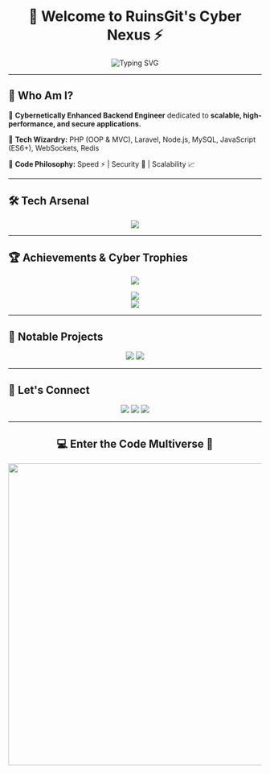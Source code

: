 <h1 align="center">🌌 Welcome to RuinsGit's Cyber Nexus ⚡</h1>

<p align="center">
  <img src="https://readme-typing-svg.demolab.com?font=Fira+Code&size=32&pause=1200&color=FF4500&center=true&vCenter=true&width=750&lines=Backend+Sorcerer+at+Work;Code+Crafting+in+PHP+%7C+Laravel+%7C+Node.js;Architecting+Next-Gen+APIs;Unlocking+the+Cyber+Dimensions" alt="Typing SVG" />
</p>

---

## 🧩 Who Am I?

🚀 **Cybernetically Enhanced Backend Engineer** dedicated to **scalable, high-performance, and secure applications.**

🔹 **Tech Wizardry:** PHP (OOP & MVC), Laravel, Node.js, MySQL, JavaScript (ES6+), WebSockets, Redis

🔹 **Code Philosophy:** Speed ⚡ | Security 🔐 | Scalability 📈

---

## 🛠️ Tech Arsenal

<p align="center">
  <img src="https://skillicons.dev/icons?i=php,laravel,nodejs,mysql,redis,docker,linux,git,typescript"/>
</p>

---

## 🏆 Achievements & Cyber Trophies

<p align="center">
  <img src="https://github-profile-trophy.vercel.app/?username=RuinsGit&theme=radical&no-bg=true&no-frame=true&column=7" />
</p>

<p align="center">
  <img src="https://github-readme-streak-stats.herokuapp.com/?user=RuinsGit&theme=radical&hide_border=true" />
  <br>
  <img src="https://github-readme-stats.vercel.app/api?username=RuinsGit&show_icons=true&theme=radical&hide_border=true" />
</p>

---

## 🚀 Notable Projects

<p align="center">
  <a href="#"><img src="[https://github-readme-stats.vercel.app/api/pin/?username=RuinsGit&repo=ai-driven-backend&theme=radical](https://github.com/RuinsGit/Fraktal-Project)"/></a>
  <a href="#"><img src="https://github-readme-stats.vercel.app/api/pin/?username=RuinsGit&repo=quantum-api&theme=radical"/></a>
</p>

---

## 🤝 Let's Connect

<p align="center">
  <a href="https://www.linkedin.com/in/your-profile"><img src="https://img.shields.io/badge/LinkedIn-0077B5?style=for-the-badge&logo=linkedin&logoColor=white"/></a>
  <a href="https://twitter.com/your-profile"><img src="https://img.shields.io/badge/Twitter-1DA1F2?style=for-the-badge&logo=twitter&logoColor=white"/></a>
  <a href="mailto:your@email.com"><img src="https://img.shields.io/badge/Email-D14836?style=for-the-badge&logo=gmail&logoColor=white"/></a>
</p>

---

<h2 align="center">💻 Enter the Code Multiverse 🌠</h2>

<p align="center">
  <img src="https://media.giphy.com/media/VbnUQpnihPSIgIXuZv/giphy.gif" width="600" />
</p>
